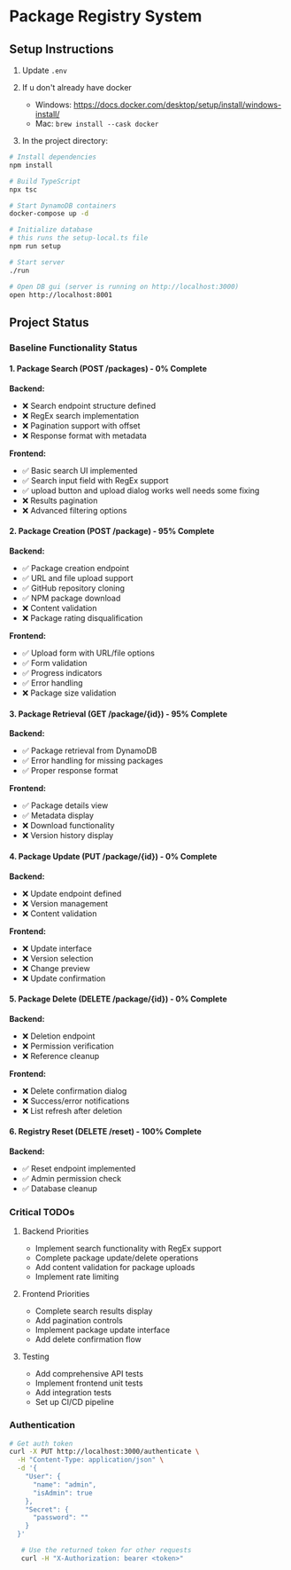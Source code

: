 # Package Registry System

## Setup Instructions

1. Update `.env` 

2. If u don't already have docker
   - Windows: https://docs.docker.com/desktop/setup/install/windows-install/
   - Mac: `brew install --cask docker` 

3. In the project directory:
```bash
# Install dependencies
npm install

# Build TypeScript
npx tsc

# Start DynamoDB containers
docker-compose up -d

# Initialize database
# this runs the setup-local.ts file 
npm run setup

# Start server
./run

# Open DB gui (server is running on http://localhost:3000)
open http://localhost:8001
```

## Project Status

### Baseline Functionality Status

#### 1. Package Search (POST /packages) - 0% Complete
**Backend:**
- ❌ Search endpoint structure defined
- ❌ RegEx search implementation
- ❌ Pagination support with offset
- ❌ Response format with metadata

**Frontend:**
- ✅ Basic search UI implemented
- ✅ Search input field with RegEx support
- ✅ upload button and upload dialog works well needs some fixing
- ❌ Results pagination
- ❌ Advanced filtering options

#### 2. Package Creation (POST /package) - 95% Complete
**Backend:**
- ✅ Package creation endpoint
- ✅ URL and file upload support
- ✅ GitHub repository cloning
- ✅ NPM package download
- ❌ Content validation
- ❌ Package rating disqualification

**Frontend:**
- ✅ Upload form with URL/file options
- ✅ Form validation
- ✅ Progress indicators
- ✅ Error handling
- ❌ Package size validation

#### 3. Package Retrieval (GET /package/{id}) - 95% Complete
**Backend:**
- ✅ Package retrieval from DynamoDB
- ✅ Error handling for missing packages
- ✅ Proper response format

**Frontend:**
- ✅ Package details view
- ✅ Metadata display
- ❌ Download functionality
- ❌ Version history display

#### 4. Package Update (PUT /package/{id}) - 0% Complete
**Backend:**
- ❌ Update endpoint defined
- ❌ Version management
- ❌ Content validation

**Frontend:**
- ❌ Update interface
- ❌ Version selection
- ❌ Change preview
- ❌ Update confirmation

#### 5. Package Delete (DELETE /package/{id}) - 0% Complete
**Backend:**
- ❌ Deletion endpoint
- ❌ Permission verification
- ❌ Reference cleanup

**Frontend:**
- ❌ Delete confirmation dialog
- ❌ Success/error notifications
- ❌ List refresh after deletion

#### 6. Registry Reset (DELETE /reset) - 100% Complete
**Backend:**
- ✅ Reset endpoint implemented
- ✅ Admin permission check
- ✅ Database cleanup

### Critical TODOs

1. Backend Priorities
   - Implement search functionality with RegEx support
   - Complete package update/delete operations
   - Add content validation for package uploads
   - Implement rate limiting

2. Frontend Priorities
   - Complete search results display
   - Add pagination controls
   - Implement package update interface
   - Add delete confirmation flow

3. Testing
   - Add comprehensive API tests
   - Implement frontend unit tests
   - Add integration tests
   - Set up CI/CD pipeline

### Authentication
```bash
# Get auth token
curl -X PUT http://localhost:3000/authenticate \
  -H "Content-Type: application/json" \
  -d '{
    "User": {
      "name": "admin",
      "isAdmin": true
    },
    "Secret": {
      "password": ""
    }
  }'
```
```bash
   # Use the returned token for other requests
   curl -H "X-Authorization: bearer <token>" 
